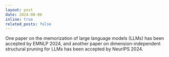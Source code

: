 ```yaml
---
layout: post
date: 2024-08-06
inline: true
related_posts: false
---
```


One paper on the memorization of large language models (LLMs) has been accepted by EMNLP 2024, and another paper on dimension-independent structural pruning for LLMs has been accepted by NeurIPS 2024.
